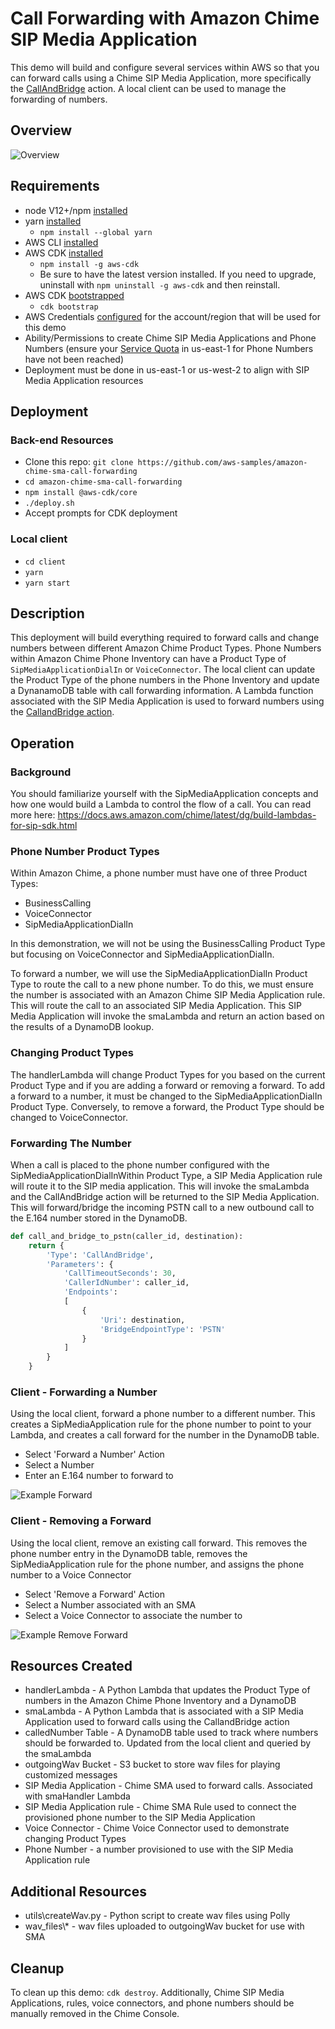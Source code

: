 # Call Forwarding with Amazon Chime SIP Media Application

This demo will build and configure several services within AWS so that you can forward calls using a Chime SIP Media Application, more specifically the [CallAndBridge](https://docs.aws.amazon.com/chime/latest/dg/call-and-bridge.html) action. A local client can be used to manage the forwarding of numbers.
## Overview

![Overview](/images/Overview.png)
## Requirements
- node V12+/npm [installed](https://www.npmjs.com/get-npm)
- yarn [installed](https://classic.yarnpkg.com/en/docs/install)
  - `npm install --global yarn`
- AWS CLI [installed](https://docs.aws.amazon.com/cli/latest/userguide/install-cliv2.html)
- AWS CDK [installed](https://docs.aws.amazon.com/cdk/latest/guide/getting_started.html#getting_started_install)
  - `npm install -g aws-cdk`
  - Be sure to have the latest version installed. If you need to upgrade, uninstall with `npm uninstall -g aws-cdk` and then reinstall.
- AWS CDK [bootstrapped](https://docs.aws.amazon.com/cdk/latest/guide/bootstrapping.html)
  - `cdk bootstrap`
- AWS Credentials [configured](https://docs.aws.amazon.com/cli/latest/userguide/cli-configure-files.html) for the account/region that will be used for this demo
- Ability/Permissions to create Chime SIP Media Applications and Phone Numbers (ensure your [Service Quota](https://console.aws.amazon.com/servicequotas/home/services/chime/quotas) in us-east-1 for Phone Numbers have not been reached)
- Deployment must be done in us-east-1 or us-west-2 to align with SIP Media Application resources

## Deployment
### Back-end Resources
- Clone this repo: `git clone https://github.com/aws-samples/amazon-chime-sma-call-forwarding`
- `cd amazon-chime-sma-call-forwarding`
- `npm install @aws-cdk/core`
- `./deploy.sh`
- Accept prompts for CDK deployment

### Local client
- `cd client`
- `yarn`
- `yarn start`

## Description
This deployment will build everything required to forward calls and change numbers between different Amazon Chime Product Types.  Phone Numbers within Amazon Chime Phone Inventory can have a Product Type of `SipMediaApplicationDialIn` or `VoiceConnector`. The local client can update the Product Type of the phone numbers in the Phone Inventory and update a DynanamoDB table with call forwarding information. A Lambda function associated with the SIP Media Application is used to forward numbers using the [CallandBridge action](https://docs.aws.amazon.com/chime/latest/dg/call-and-bridge.html).

## Operation

### Background
You should familiarize yourself with the SipMediaApplication concepts and how one would build a Lambda to control the flow of a call. You can read more here: https://docs.aws.amazon.com/chime/latest/dg/build-lambdas-for-sip-sdk.html


### Phone Number Product Types
Within Amazon Chime, a phone number must have one of three Product Types:
- BusinessCalling
- VoiceConnector
- SipMediaApplicationDialIn

In this demonstration, we will not be using the BusinessCalling Product Type but focusing on VoiceConnector and SipMediaApplicationDialIn.

To forward a number, we will use the SipMediaApplicationDialIn Product Type to route the call to a new phone number. To do this, we must ensure the number is associated with an Amazon Chime SIP Media Application rule.  This will route the call to an associated SIP Media Application. This SIP Media Application will invoke the smaLambda and return an action based on the results of a DynamoDB lookup.

### Changing Product Types

The handlerLambda will change Product Types for you based on the current Product Type and if you are adding a forward or removing a forward.  To add a forward to a number, it must be changed to the SipMediaApplicationDialIn Product Type. Conversely, to remove a forward, the Product Type should be changed to VoiceConnector.

### Forwarding The Number
When a call is placed to the phone number configured with the SipMediaApplicationDialInWithin Product Type, a SIP Media Application rule will route it to the SIP media application.  This will invoke the smaLambda and the CallAndBridge action will be returned to the SIP Media Application. This will forward/bridge the incoming PSTN call to a new outbound call to the E.164 number stored in the DynamoDB.

```python
def call_and_bridge_to_pstn(caller_id, destination):
    return {
        'Type': 'CallAndBridge',
        'Parameters': {
            'CallTimeoutSeconds': 30,
            'CallerIdNumber': caller_id,
            'Endpoints':
            [
                {
                    'Uri': destination,
                    'BridgeEndpointType': 'PSTN'
                }
            ]
        }
    }
```
### Client - Forwarding a Number
Using the local client, forward a phone number to a different number. This creates a SipMediaApplication rule for the phone number to point to your Lambda, and creates a call forward for the number in the DynamoDB table. 

- Select 'Forward a Number' Action
- Select a Number
- Enter an E.164 number to forward to

![Example Forward](images/Forwarding.png)

### Client - Removing a Forward
Using the local client, remove an existing call forward. This removes the phone number entry in the DynamoDB table, removes the SipMediaApplication rule for the phone number, and assigns the phone number to a Voice Connector


- Select 'Remove a Forward' Action
- Select a Number associated with an SMA
- Select a Voice Connector to associate the number to

![Example Remove Forward](images/RemoveForward.png)

## Resources Created
- handlerLambda - A Python Lambda that updates the Product Type of numbers in the Amazon Chime Phone Inventory and a DynamoDB
- smaLambda - A Python Lambda that is associated with a SIP Media Application used to forward calls using the CallandBridge action
- calledNumber Table - A DynamoDB table used to track where numbers should be forwarded to.  Updated from the local client and queried by the smaLambda
- outgoingWav Bucket - S3 bucket to store wav files for playing customized messages
- SIP Media Application - Chime SMA used to forward calls.  Associated with smaHandler Lambda
- SIP Media Application rule - Chime SMA Rule used to connect the provisioned phone number to the SIP Media Application
- Voice Connector - Chime Voice Connector used to demonstrate changing Product Types
- Phone Number - a number provisioned to use with the SIP Media Application rule

## Additional Resources
- utils\createWav.py - Python script to create wav files using Polly
- wav_files\\* - wav files uploaded to outgoingWav bucket for use with SMA

## Cleanup
To clean up this demo: `cdk destroy`.  Additionally, Chime SIP Media Applications, rules, voice connectors, and phone numbers should be manually removed in the Chime Console.

